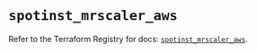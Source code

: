 # `spotinst_mrscaler_aws`

Refer to the Terraform Registry for docs: [`spotinst_mrscaler_aws`](https://registry.terraform.io/providers/spotinst/spotinst/1.169.0/docs/resources/mrscaler_aws).
